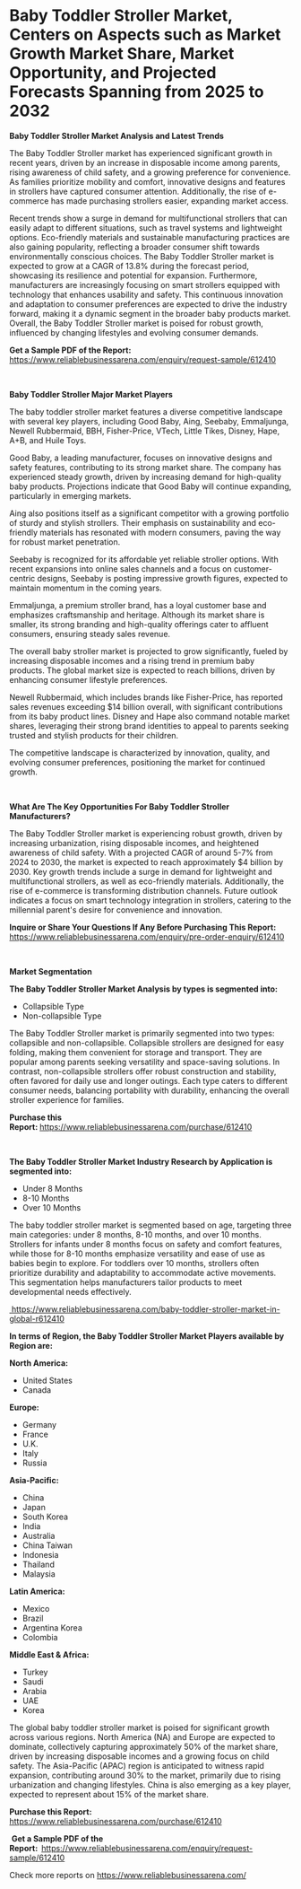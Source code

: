 <p><h1>Baby Toddler Stroller Market, Centers on Aspects such as Market Growth Market Share, Market Opportunity, and Projected Forecasts Spanning from 2025 to 2032</h1></p><p><strong>Baby Toddler Stroller Market Analysis and Latest Trends</strong></p>
<p><p>The Baby Toddler Stroller market has experienced significant growth in recent years, driven by an increase in disposable income among parents, rising awareness of child safety, and a growing preference for convenience. As families prioritize mobility and comfort, innovative designs and features in strollers have captured consumer attention. Additionally, the rise of e-commerce has made purchasing strollers easier, expanding market access.</p><p>Recent trends show a surge in demand for multifunctional strollers that can easily adapt to different situations, such as travel systems and lightweight options. Eco-friendly materials and sustainable manufacturing practices are also gaining popularity, reflecting a broader consumer shift towards environmentally conscious choices. The Baby Toddler Stroller market is expected to grow at a CAGR of 13.8% during the forecast period, showcasing its resilience and potential for expansion. Furthermore, manufacturers are increasingly focusing on smart strollers equipped with technology that enhances usability and safety. This continuous innovation and adaptation to consumer preferences are expected to drive the industry forward, making it a dynamic segment in the broader baby products market. Overall, the Baby Toddler Stroller market is poised for robust growth, influenced by changing lifestyles and evolving consumer demands.</p></p>
<p><strong>Get a Sample PDF of the Report:&nbsp;</strong> <a href="https://www.reliablebusinessarena.com/enquiry/request-sample/612410?utm_campaign=3558&utm_medium=2&utm_source=Github&utm_content=ia&utm_term=29032025&utm_id=baby-toddler-stroller">https://www.reliablebusinessarena.com/enquiry/request-sample/612410</a></p>
<p>&nbsp;</p>
<p><strong>Baby Toddler Stroller Major Market Players</strong></p>
<p><p>The baby toddler stroller market features a diverse competitive landscape with several key players, including Good Baby, Aing, Seebaby, Emmaljunga, Newell Rubbermaid, BBH, Fisher-Price, VTech, Little Tikes, Disney, Hape, A+B, and Huile Toys. </p><p>Good Baby, a leading manufacturer, focuses on innovative designs and safety features, contributing to its strong market share. The company has experienced steady growth, driven by increasing demand for high-quality baby products. Projections indicate that Good Baby will continue expanding, particularly in emerging markets.</p><p>Aing also positions itself as a significant competitor with a growing portfolio of sturdy and stylish strollers. Their emphasis on sustainability and eco-friendly materials has resonated with modern consumers, paving the way for robust market penetration.</p><p>Seebaby is recognized for its affordable yet reliable stroller options. With recent expansions into online sales channels and a focus on customer-centric designs, Seebaby is posting impressive growth figures, expected to maintain momentum in the coming years.</p><p>Emmaljunga, a premium stroller brand, has a loyal customer base and emphasizes craftsmanship and heritage. Although its market share is smaller, its strong branding and high-quality offerings cater to affluent consumers, ensuring steady sales revenue.</p><p>The overall baby stroller market is projected to grow significantly, fueled by increasing disposable incomes and a rising trend in premium baby products. The global market size is expected to reach billions, driven by enhancing consumer lifestyle preferences.</p><p>Newell Rubbermaid, which includes brands like Fisher-Price, has reported sales revenues exceeding $14 billion overall, with significant contributions from its baby product lines. Disney and Hape also command notable market shares, leveraging their strong brand identities to appeal to parents seeking trusted and stylish products for their children.  </p><p>The competitive landscape is characterized by innovation, quality, and evolving consumer preferences, positioning the market for continued growth.</p></p>
<p>&nbsp;</p>
<p><strong>What Are The Key Opportunities For Baby Toddler Stroller Manufacturers?</strong></p>
<p><p>The Baby Toddler Stroller market is experiencing robust growth, driven by increasing urbanization, rising disposable incomes, and heightened awareness of child safety. With a projected CAGR of around 5-7% from 2024 to 2030, the market is expected to reach approximately $4 billion by 2030. Key growth trends include a surge in demand for lightweight and multifunctional strollers, as well as eco-friendly materials. Additionally, the rise of e-commerce is transforming distribution channels. Future outlook indicates a focus on smart technology integration in strollers, catering to the millennial parent's desire for convenience and innovation.</p></p>
<p><strong>Inquire or Share Your Questions If Any Before Purchasing This Report:</strong> <a href="https://www.reliablebusinessarena.com/enquiry/pre-order-enquiry/612410?utm_campaign=3558&utm_medium=2&utm_source=Github&utm_content=ia&utm_term=29032025&utm_id=baby-toddler-stroller">https://www.reliablebusinessarena.com/enquiry/pre-order-enquiry/612410</a></p>
<p>&nbsp;</p>
<p><strong>Market Segmentation</strong></p>
<p><strong>The Baby Toddler Stroller Market Analysis by types is segmented into:</strong></p>
<p><ul><li>Collapsible Type</li><li>Non-collapsible Type</li></ul></p>
<p><p>The Baby Toddler Stroller market is primarily segmented into two types: collapsible and non-collapsible. Collapsible strollers are designed for easy folding, making them convenient for storage and transport. They are popular among parents seeking versatility and space-saving solutions. In contrast, non-collapsible strollers offer robust construction and stability, often favored for daily use and longer outings. Each type caters to different consumer needs, balancing portability with durability, enhancing the overall stroller experience for families.</p></p>
<p><strong>Purchase this Report:&nbsp;</strong><a href="https://www.reliablebusinessarena.com/purchase/612410?utm_campaign=3558&utm_medium=2&utm_source=Github&utm_content=ia&utm_term=29032025&utm_id=baby-toddler-stroller">https://www.reliablebusinessarena.com/purchase/612410</a></p>
<p>&nbsp;</p>
<p><strong>The Baby Toddler Stroller Market Industry Research by Application is segmented into:</strong></p>
<p><ul><li>Under 8 Months</li><li>8-10 Months</li><li>Over 10 Months</li></ul></p>
<p><p>The baby toddler stroller market is segmented based on age, targeting three main categories: under 8 months, 8-10 months, and over 10 months. Strollers for infants under 8 months focus on safety and comfort features, while those for 8-10 months emphasize versatility and ease of use as babies begin to explore. For toddlers over 10 months, strollers often prioritize durability and adaptability to accommodate active movements. This segmentation helps manufacturers tailor products to meet developmental needs effectively.</p></p>
<p><a href="https://www.reliablebusinessarena.com/baby-toddler-stroller-market-in-global-r612410?utm_campaign=3558&utm_medium=2&utm_source=Github&utm_content=ia&utm_term=29032025&utm_id=baby-toddler-stroller">&nbsp;https://www.reliablebusinessarena.com/baby-toddler-stroller-market-in-global-r612410</a></p>
<p><strong>In terms of Region, the Baby Toddler Stroller Market Players available by Region are:</strong></p>
<p>
    <p> <strong> North America: </strong>
        <ul>
            <li>United States</li>
            <li>Canada</li>
        </ul>
        </p> 
    <p> <strong> Europe: </strong>
        <ul>
            <li>Germany</li>
            <li>France</li>
            <li>U.K.</li>
            <li>Italy</li>
            <li>Russia</li>
        </ul>
        </p> 
    <p> <strong> Asia-Pacific: </strong>
        <ul>
            <li>China</li>
            <li>Japan</li>
            <li>South Korea</li>
            <li>India</li>
            <li>Australia</li>
            <li>China Taiwan</li>
            <li>Indonesia</li>
            <li>Thailand</li>
            <li>Malaysia</li>
        </ul>
        </p> 
    <p> <strong> Latin America: </strong>
        <ul>
            <li>Mexico</li>
            <li>Brazil</li>
            <li>Argentina Korea</li>
            <li>Colombia</li>
        </ul>
        </p> 
    <p> <strong> Middle East & Africa: </strong>
        <ul>
            <li>Turkey</li>
            <li>Saudi</li>
            <li>Arabia</li>
            <li>UAE</li>
            <li>Korea</li>
        </ul>
    </p>
    </p>
<p><p>The global baby toddler stroller market is poised for significant growth across various regions. North America (NA) and Europe are expected to dominate, collectively capturing approximately 50% of the market share, driven by increasing disposable incomes and a growing focus on child safety. The Asia-Pacific (APAC) region is anticipated to witness rapid expansion, contributing around 30% to the market, primarily due to rising urbanization and changing lifestyles. China is also emerging as a key player, expected to represent about 15% of the market share.</p></p>
<p><strong>Purchase this Report: </strong><a href="https://www.reliablebusinessarena.com/purchase/612410?utm_campaign=3558&utm_medium=2&utm_source=Github&utm_content=ia&utm_term=29032025&utm_id=baby-toddler-stroller">https://www.reliablebusinessarena.com/purchase/612410</a></p>
<p>&nbsp;<strong>Get a Sample PDF of the Report:&nbsp;&nbsp;</strong><a href="https://www.reliablebusinessarena.com/enquiry/request-sample/612410?utm_campaign=3558&utm_medium=2&utm_source=Github&utm_content=ia&utm_term=29032025&utm_id=baby-toddler-stroller">https://www.reliablebusinessarena.com/enquiry/request-sample/612410</a></p>
<p><strong></strong></p>
<p>Check more reports on <a href="https://www.reliablebusinessarena.com/?utm_campaign=3558&utm_medium=2&utm_source=Github&utm_content=ia&utm_term=29032025&utm_id=baby-toddler-stroller">https://www.reliablebusinessarena.com/</a></p>